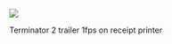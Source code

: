 ![](https://db-feed.s3.us-east-1.amazonaws.com/next-s3-uploads/c9b9a783-0f6b-47b5-864b-db24865eba2a/IMG_4025.jpg)

Terminator 2 trailer 1fps on receipt printer